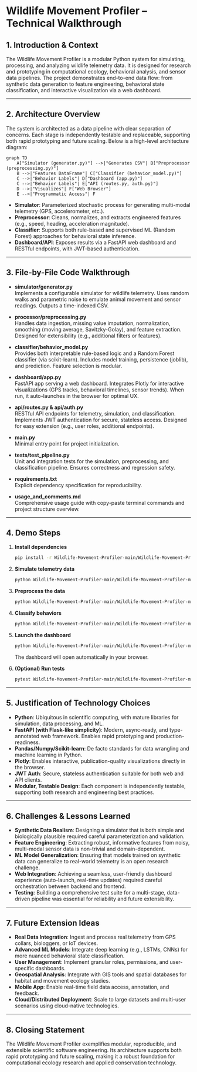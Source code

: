 # Wildlife Movement Profiler – Technical Walkthrough

## 1. Introduction & Context

The Wildlife Movement Profiler is a modular Python system for simulating, processing, and analyzing wildlife telemetry data. It is designed for research and prototyping in computational ecology, behavioral analysis, and sensor data pipelines. The project demonstrates end-to-end data flow: from synthetic data generation to feature engineering, behavioral state classification, and interactive visualization via a web dashboard.

---

## 2. Architecture Overview

The system is architected as a data pipeline with clear separation of concerns. Each stage is independently testable and replaceable, supporting both rapid prototyping and future scaling. Below is a high-level architecture diagram:

```mermaid
graph TD
    A["Simulator (generator.py)"] -->|"Generates CSV"| B["Preprocessor (preprocessing.py)"]
    B -->|"Features DataFrame"| C["Classifier (behavior_model.py)"]
    C -->|"Behavior Labels"| D["Dashboard (app.py)"]
    C -->|"Behavior Labels"| E["API (routes.py, auth.py)"]
    D -->|"Visualizes"| F["Web Browser"]
    E -->|"Programmatic Access"| F
```

- **Simulator**: Parameterized stochastic process for generating multi-modal telemetry (GPS, accelerometer, etc.).
- **Preprocessor**: Cleans, normalizes, and extracts engineered features (e.g., speed, heading, acceleration magnitude).
- **Classifier**: Supports both rule-based and supervised ML (Random Forest) approaches for behavioral state inference.
- **Dashboard/API**: Exposes results via a FastAPI web dashboard and RESTful endpoints, with JWT-based authentication.

---

## 3. File-by-File Code Walkthrough

- **simulator/generator.py**  
  Implements a configurable simulator for wildlife telemetry. Uses random walks and parametric noise to emulate animal movement and sensor readings. Outputs a time-indexed CSV.

- **processor/preprocessing.py**  
  Handles data ingestion, missing value imputation, normalization, smoothing (moving average, Savitzky-Golay), and feature extraction. Designed for extensibility (e.g., additional filters or features).

- **classifier/behavior_model.py**  
  Provides both interpretable rule-based logic and a Random Forest classifier (via scikit-learn). Includes model training, persistence (joblib), and prediction. Feature selection is modular.

- **dashboard/app.py**  
  FastAPI app serving a web dashboard. Integrates Plotly for interactive visualizations (GPS tracks, behavioral timelines, sensor trends). When run, it auto-launches in the browser for optimal UX.

- **api/routes.py & api/auth.py**  
  RESTful API endpoints for telemetry, simulation, and classification. Implements JWT authentication for secure, stateless access. Designed for easy extension (e.g., user roles, additional endpoints).

- **main.py**  
  Minimal entry point for project initialization.

- **tests/test_pipeline.py**  
  Unit and integration tests for the simulation, preprocessing, and classification pipeline. Ensures correctness and regression safety.

- **requirements.txt**  
  Explicit dependency specification for reproducibility.

- **usage_and_comments.md**  
  Comprehensive usage guide with copy-paste terminal commands and project structure overview.

---

## 4. Demo Steps

1. **Install dependencies**
   ```sh
   pip install -r Wildlife-Movement-Profiler-main/Wildlife-Movement-Profiler-main/requirements.txt
   ```

2. **Simulate telemetry data**
   ```sh
   python Wildlife-Movement-Profiler-main/Wildlife-Movement-Profiler-main/simulator/generator.py
   ```

3. **Preprocess the data**
   ```sh
   python Wildlife-Movement-Profiler-main/Wildlife-Movement-Profiler-main/processor/preprocessing.py
   ```

4. **Classify behaviors**
   ```sh
   python Wildlife-Movement-Profiler-main/Wildlife-Movement-Profiler-main/classifier/behavior_model.py
   ```

5. **Launch the dashboard**
   ```sh
   python Wildlife-Movement-Profiler-main/Wildlife-Movement-Profiler-main/dashboard/app.py
   ```
   The dashboard will open automatically in your browser.

6. **(Optional) Run tests**
   ```sh
   pytest Wildlife-Movement-Profiler-main/Wildlife-Movement-Profiler-main/tests/test_pipeline.py
   ```

---

## 5. Justification of Technology Choices

- **Python**: Ubiquitous in scientific computing, with mature libraries for simulation, data processing, and ML.
- **FastAPI (with Flask-like simplicity)**: Modern, async-ready, and type-annotated web framework. Enables rapid prototyping and production-readiness.
- **Pandas/Numpy/Scikit-learn**: De facto standards for data wrangling and machine learning in Python.
- **Plotly**: Enables interactive, publication-quality visualizations directly in the browser.
- **JWT Auth**: Secure, stateless authentication suitable for both web and API clients.
- **Modular, Testable Design**: Each component is independently testable, supporting both research and engineering best practices.

---

## 6. Challenges & Lessons Learned

- **Synthetic Data Realism**: Designing a simulator that is both simple and biologically plausible required careful parameterization and validation.
- **Feature Engineering**: Extracting robust, informative features from noisy, multi-modal sensor data is non-trivial and domain-dependent.
- **ML Model Generalization**: Ensuring that models trained on synthetic data can generalize to real-world telemetry is an open research challenge.
- **Web Integration**: Achieving a seamless, user-friendly dashboard experience (auto-launch, real-time updates) required careful orchestration between backend and frontend.
- **Testing**: Building a comprehensive test suite for a multi-stage, data-driven pipeline was essential for reliability and future extensibility.

---

## 7. Future Extension Ideas

- **Real Data Integration**: Ingest and process real telemetry from GPS collars, biologgers, or IoT devices.
- **Advanced ML Models**: Integrate deep learning (e.g., LSTMs, CNNs) for more nuanced behavioral state classification.
- **User Management**: Implement granular roles, permissions, and user-specific dashboards.
- **Geospatial Analysis**: Integrate with GIS tools and spatial databases for habitat and movement ecology studies.
- **Mobile App**: Enable real-time field data access, annotation, and feedback.
- **Cloud/Distributed Deployment**: Scale to large datasets and multi-user scenarios using cloud-native technologies.

---

## 8. Closing Statement

The Wildlife Movement Profiler exemplifies modular, reproducible, and extensible scientific software engineering. Its architecture supports both rapid prototyping and future scaling, making it a robust foundation for computational ecology research and applied conservation technology. 